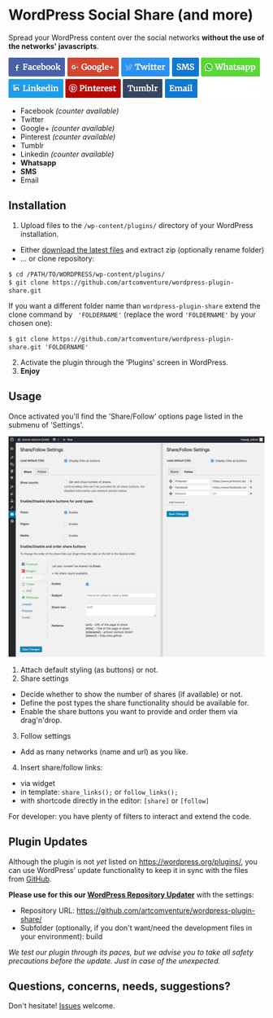 # WordPress Social Share (and more)

Spread your WordPress content over the social networks **without the use of the networks' javascripts**.

![image](assets/screenshot-1.png)

* Facebook _(counter available)_
* Twitter
* Google+  _(counter available)_
* Pinterest  _(counter available)_
* Tumblr
* Linkedin  _(counter available)_
* **Whatsapp**
* **SMS**
* Email

## Installation

1. Upload files to the `/wp-content/plugins/` directory of your WordPress installation.
  * Either [download the latest files](https://github.com/artcomventure/wordpress-plugin-share/archive/master.zip) and extract zip (optionally rename folder)
  * ... or clone repository:
  ```
  $ cd /PATH/TO/WORDPRESS/wp-content/plugins/
  $ git clone https://github.com/artcomventure/wordpress-plugin-share.git
  ```
  If you want a different folder name than `wordpress-plugin-share` extend the clone command by ` 'FOLDERNAME'` (replace the word `'FOLDERNAME'` by your chosen one):
  ```
  $ git clone https://github.com/artcomventure/wordpress-plugin-share.git 'FOLDERNAME'
  ```
2. Activate the plugin through the 'Plugins' screen in WordPress.
3. **Enjoy**

## Usage

Once activated you'll find the 'Share/Follow' options page listed in the submenu of 'Settings'.

![image](assets/screenshot-2.png)

1. Attach default styling (as buttons) or not.
2. Share settings
  * Decide whether to show the number of shares (if available) or not.
  * Define the post types the share functionality should be available for.
  * Enable the share buttons you want to provide and order them via drag'n'drop.
3. Follow settings
  * Add as many networks (name and url) as you like.
4. Insert share/follow links:
  * via widget
  * in template: `share_links();` or `follow_links();`
  * with shortcode directly in the editor: `[share]` or `[follow]`

For developer: you have plenty of filters to interact and extend the code.

## Plugin Updates

Although the plugin is not _yet_ listed on https://wordpress.org/plugins/, you can use WordPress' update functionality to keep it in sync with the files from [GitHub](https://github.com/artcomventure/wordpress-plugin-share).

**Please use for this our [WordPress Repository Updater](https://github.com/artcomventure/wordpress-plugin-repoUpdater)** with the settings:

* Repository URL: https://github.com/artcomventure/wordpress-plugin-share/
* Subfolder (optionally, if you don't want/need the development files in your environment): build

_We test our plugin through its paces, but we advise you to take all safety precautions before the update. Just in case of the unexpected._

## Questions, concerns, needs, suggestions?

Don't hesitate! [Issues](https://github.com/artcomventure/wordpress-plugin-share/issues) welcome.
